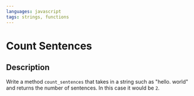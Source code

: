 ```yaml
---
languages: javascript
tags: strings, functions
---
```


# Count Sentences

## Description 

Write a method `count_sentences` that takes in a string such as "hello. world" and returns the number of sentences. In this case it would be `2`.

